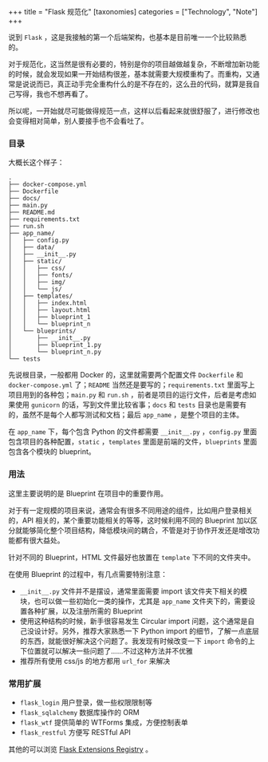 +++
title = "Flask 规范化"
[taxonomies]
categories = ["Technology", "Note"]
+++

说到 `Flask` ，这是我接触的第一个后端架构，也基本是目前唯一一个比较熟悉的。

对于规范化，这当然是很有必要的，特别是你的项目越做越复杂，不断增加新功能的时候，就会发现如果一开始结构很差，基本就需要大规模重构了。而重构，又通常是说说而已，真正动手完全重构什么的是不存在的，这么丑的代码，就算是我自己写得，我也不想再看了。

所以呢，一开始就尽可能做得规范一点，这样以后看起来就很舒服了，进行修改也会变得相对简单，别人要接手也不会看吐了。

<!-- more -->

### 目录

大概长这个样子：

```
.
├── docker-compose.yml
├── Dockerfile
├── docs/
├── main.py
├── README.md
├── requirements.txt
├── run.sh
├── app_name/
│   ├── config.py
│   ├── data/
│   ├── __init__.py
│   ├── static/
│   │   ├── css/
│   │   ├── fonts/
│   │   ├── img/
│   │   └── js/
│   ├── templates/
│   │   ├── index.html
│   │   ├── layout.html
│   │   ├── blueprint_1
│   │   └── blueprint_n
│   └── blueprints/
│       ├── __init__.py
│       ├── blueprint_1.py
│       └── blueprint_n.py
└── tests
```

先说根目录，一般都用 Docker 的，这里就需要两个配置文件 `Dockerfile` 和 `docker-compose.yml` 了；`README` 当然还是要写的；`requirements.txt` 里面写上项目用到的各种包；`main.py` 和 `run.sh` ，前者是项目的运行文件，后者是考虑如果使用 `gunicorn` 的话，写到文件里比较省事；`docs` 和 `tests` 目录也是需要有的，虽然不是每个人都写测试和文档；最后 `app_name` ，是整个项目的主体。

在 `app_name` 下，每个包含 Python 的文件都需要 `__init__.py` ，`config.py` 里面包含项目的各种配置，`static` ，`templates` 里面是前端的文件，`blueprints` 里面包含各个模块的 blueprint。

### 用法

这里主要说明的是 Blueprint 在项目中的重要作用。

对于有一定规模的项目来说，通常会有很多不同用途的组件，比如用户登录相关的，API 相关的，某个重要功能相关的等等，这时候利用不同的 Blueprint 加以区分就能够简化整个项目结构，降低模块间的耦合，不管是对于协作开发还是增改功能都有很大益处。

针对不同的 Blueprint，HTML 文件最好也放置在 `template` 下不同的文件夹中。

在使用 Blueprint 的过程中，有几点需要特别注意：

* `__init__.py` 文件并不是摆设，通常里面需要 import 该文件夹下相关的模块，也可以做一些初始化一类的操作，尤其是 `app_name` 文件夹下的，需要设置各种扩展，以及注册所需的 Blueprint
* 使用这种结构的时候，新手很容易发生 Circular import 问题，这个通常是自己没设计好。另外，推荐大家熟悉一下 Python import 的细节，了解一点底层的东西，就能很好解决这个问题了。我发现有时候改变一下 `import` 命令的上下位置就可以解决一些问题了……不过这种方法并不优雅
* 推荐所有使用 css/js 的地方都用 `url_for` 来解决

### 常用扩展

* `flask_login` 用户登录，做一些权限限制等
* `flask_sqlalchemy` 数据库操作的 ORM
* `flask_wtf` 提供简单的 WTForms 集成，方便控制表单
* `flask_restful` 方便写 RESTful API

其他的可以浏览 [Flask Extensions Registry](http://flask.pocoo.org/extensions/)  。

